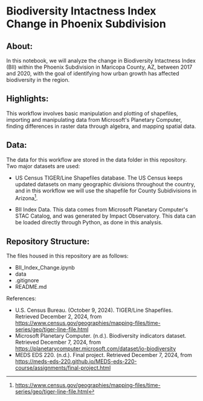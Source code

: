# Biodiversity Intactness Index Change in Phoenix Subdivision

## About: 

In this notebook, we will analyze the change in Biodiversity Intactness Index (BII) within the Phoenix Subdivision in Maricopa County, AZ, between 2017 and 2020, with the goal of identifying how urban growth has affected biodiversity in the region. 

## Highlights:

This workflow involves basic manipulation and plotting of shapefiles, importing and manipulating data from Microsoft's Planetary Computer, finding differences in raster data through algebra, and mapping spatial data. 

## Data:

The data for this workflow are stored in the data folder in this repository. Two major datasets are used:
- US Census TIGER/Line Shapefiles database. The US Census keeps updated datasets on many geographic divisions throughout the country, and in this workflow we will use the shapefile for County Subidivisions in Arizona[^1].

- BII Index Data. This data comes from Microsoft Planetary Computer's STAC Catalog, and was generated by Impact Observatory. This data can be loaded directly through Python, as done in this analysis. 

## Repository Structure:
The files housed in this repository are as follows:

- BII_Index_Change.ipynb
- data
- .gitignore
- README.md

References:
- U.S. Census Bureau. (October 9, 2024). TIGER/Line Shapefiles. Retrieved December 2, 2024, from https://www.census.gov/geographies/mapping-files/time-series/geo/tiger-line-file.html
- Microsoft Planetary Computer. (n.d.). Biodiversity indicators dataset. Retrieved December 7, 2024, from https://planetarycomputer.microsoft.com/dataset/io-biodiversity
- MEDS EDS 220. (n.d.). Final project. Retrieved December 7, 2024, from https://meds-eds-220.github.io/MEDS-eds-220-course/assignments/final-project.html

[^1]: https://www.census.gov/geographies/mapping-files/time-series/geo/tiger-line-file.html

